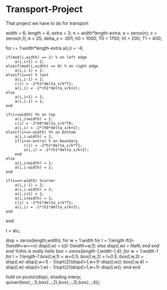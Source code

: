 # Transport-Project
That project we have to do for transport

width = 6;
length = 4;
extra = 3;
n = width*length-extra;
a = zeros(n);
c = zeros(n,1);
k = 25;
delta_x = .001;
h0 = 1000;
T0 = 1700;
h1 = 200;
T1 = 400;

for i = 1:width*length-extra
    a(i,i) = -4;
    
    if(mod(i,width) == 1) % on left edge
        a(i,i+1) = 2;
    elseif(mod(i,width) == 0) % on right edge
        a(i,i-1) = 2;
    elseif(i==n) % last
        a(i,i-1) = 2;
        c(i) = -2*h1*delta_x/k*T1;
        a(i,i) = -2*(h1*delta_x/k+2);
    else
        a(i,i+1) = 1;
        a(i,i-1) = 1;
    end
    
    if(i<=width) %% on top
        a(i,i+width) = 2;
        c(i) = -2*h0*delta_x/k*T0;
        a(i,i) = -2*(h0*delta_x/k+2);
    elseif(i>=n-width) %% on bottom
        a(i,i-width) = 2;
        if(i<=n-extra) % on boundary
            c(i) = -2*h1*delta_x/k*T1;
            a(i,i) = -2*(h1*delta_x/k+2);
        end
    else
        a(i,i+width) = 1;
        a(i,i-width) = 1;
    end
    
    if(i==n-width) %corner
        a(i,i-1) = 2;
        a(i,i-width) = 2;
        a(i,i+1) = 1;
        a(i,i+width) = 1;
        c(i) = -2*h1*delta_x/k*T1;
        a(i,i) = -2*(h1*delta_x/k+3);
    end
end

t = a\c;

disp = zeros(length,width);
for w = 1:width
    for l = 1:length
        if((l-1)*width+w<=n)
            disp(l,w) = t((l-1)*width+w,1);
        else
            disp(l,w) = NaN;
        end
    end
end
%this is molly hello
box = zeros(length-1,width-1,4);
for w = 1:width-1
    for l = 1:length-1
        box(l,w,1) = w+0.5;
        box(l,w,2) = l+0.5;
        box(l,w,3) = disp(l,w)-disp(l,w+1) - 1/sqrt(2)*(disp(l+1,w+1)-disp(l,w));
        box(l,w,4) = disp(l,w)-disp(l+1,w) - 1/sqrt(2)*(disp(l+1,w+1)-disp(l,w));
    end
end

hold on
pcolor(disp); shading interp;
quiver(box(:,:,1),box(:,:,2),box(:,:,3),box(:,:,4));
